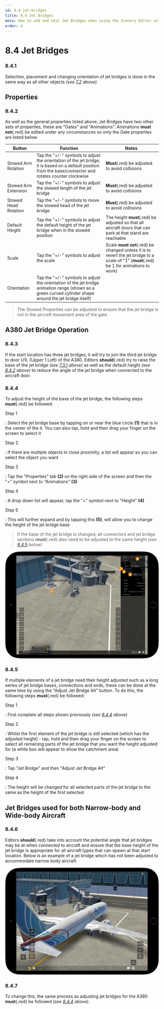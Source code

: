 ```yaml
---
id: 8.4-jet-bridges
title: 8.4 Jet Bridges
meta: How to add and edit Jet Bridges when using the Scenery Editor within Infinite Flight.
order: 4
---
```




# 8.4 Jet Bridges



### 8.4.1

Selection, placement and changing orientation of jet bridges is done in the same way as all other objects *(see [7.2](/guide/scenery-editor-manual/7.-objects/7.2-selection-and-placement) above)*.



## Properties

### 8.4.2

As well as the general properties listed above, Jet Bridges have two other sets of properties, these are "Gates" and "Animations". Animations **must not**{.red} be edited under any circumstances so only the Gate properties are listed below:

| Button               | Function                                                     | Notes                                                        |
| -------------------- | ------------------------------------------------------------ | ------------------------------------------------------------ |
| Stowed Arm Rotation  | Tap the "+/-" symbols to adjust the orientation of the jet bridge, it is based on a default position from the base/connector and rotates counter clockwise | **Must**{.red} be adjusted to avoid collisions               |
| Stowed Arm Extension | Tap the "+/-" symbols to adjust the stowed length of the jet bridge | **Must**{.red} be adjusted to avoid collisions               |
| Stowed Head Rotation | Tap the "+/-" symbols to move the stowed head of the jet bridge | **Must**{.red} be adjusted to avoid collisions               |
| Default Height       | Tap the "+/-" symbols to adjust the default height of the jet bridge when in the stowed position | The height **must**{.red} be adjusted so that all aircraft doors that can park at that stand are reachable |
| Scale                | Tap the "+/-" symbols to adjust the scale                    | Scale **must not**{.red} be changed unless it is to revert the jet bridge to a scale of "1" (**must**{.red} be 1 for animations to work) |
| Orientation          | Tap the "+/-" symbols to adjust the orientation of the jet bridge animation range (shown as a green curved cylinder shape around the jet bridge itself) |                                                              |

> The Stowed Properties can be adjusted to ensure that the jet bridge is not in the aircraft movement area of the gate



## A380 Jet Bridge Operation

### 8.4.3

If the start location has three jet bridges, it will try to join the third jet bridge to door U1L (Upper 1 Left) of the A380. Editors **should**{.red} try to raise the base of the jet bridge *(see [7.3.1](/guide/scenery-editor-manual/7.-objects/7.3-properties#7.3.1) above)* as well as the default height *(see [8.4.2](/guide/scenery-editor-manual/8.-airport-gate/8.4-jet-bridges#8.4.2) above)* to reduce the angle of the jet bridge when connected to the aircraft door. 



### 8.4.4

To adjust the height of the base of the jet bridge, the following steps **must**{.red} be followed: 



Step 1

: Select the jet bridge base by tapping on or near the blue circle **(1)** that is in the center of the it. You can also tap, hold and then drag your finger on the screen to select it



Step 2

: If there are multiple objects in close proximity, a list will appear so you can select the object you want



Step 3

: Tap the "Properties" tab **(2)** on the right side of the screen and then the "+" symbol next to "Animations" **(3)**



Step 4

: A drop down list will appear, tap the "+" symbol next to "Height" **(4)**



Step 5

: This will further expand and by tapping this **(5)**, will allow you to change the height of the jet bridge base



> If the base of the jet bridge is changed, all connectors and jet bridge sections **must**{.red} also need to be adjusted to the same height *(see [8.4.5](/guide/scenery-editor-manual/8.-airport-gate/8.4-jet-bridges#8.4.5) below)*



![Image 8.4.4.1 - Adjusting Jet Bridge Height](_images/manual/frames/7.5.6.1c.png)



### 8.4.5

If multiple elements of a jet bridge need their height adjusted such as a long series of jet bridge bases, connections and ends, these can be done at the same time by using the "Adjust Jet Bridge Alt" button. To do this, the following steps **must**{.red} be followed: 



Step 1

: First complete all steps shown previously *(see [8.4.4](/guide/scenery-editor-manual/8.-airport-gate/8.4-jet-bridges#8.4.4) above)*



Step 2

: Whilst the first element of the jet bridge is still selected (which has the adjusted height) - tap, hold and then drag your finger on the screen to select all remaining parts of the jet bridge that you want the height adjusted for (a white box will appear to show the catchment area)



Step 3

: Tap "Jet Bridge" and then "Adjust Jet Bridge Alt"



Step 4

: The height will be changed for all selected parts of the jet bridge to the same as the height of the first selected



## Jet Bridges used for both Narrow-body and Wide-body Aircraft



### 8.4.6

Editors **should**{.red} take into account the potential angle that jet bridges may be at when connected to aircraft and ensure that the base height of the jet bridge is appropriate for all aircraft types that can spawn at that start location. Below is an example of a jet bridge which has not been adjusted to accommodate narrow body aircraft.



![Image 8.4.6.1 - Jet Bridge Base Too High for Narrow-Body Aircraft](_images/manual/frames/7.5.7.1b.png)



### 8.4.7

To change this, the same process as adjusting jet bridges for the A380 **must**{.red} be followed *(see [8.4.4](/guide/scenery-editor-manual/8.-airport-gate/8.4-jet-bridges#8.4.4) above)*.

